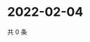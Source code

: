 # 2022-02-04

共 0 条

<!-- BEGIN WEIBO -->
<!-- 最后更新时间 Fri Feb 04 2022 10:12:59 GMT+0800 (China Standard Time) -->

<!-- END WEIBO -->
